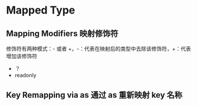 # Mapped Type

## Mapping Modifiers 映射修饰符

修饰符有两种模式：- 或者 +，-：代表在映射后的类型中去除该修饰符，+：代表增加该修饰符

- ？
- readonly

## Key Remapping via as 通过 as 重新映射 key 名称


